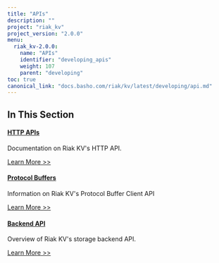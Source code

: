 ```yaml
---
title: "APIs"
description: ""
project: "riak_kv"
project_version: "2.0.0"
menu:
  riak_kv-2.0.0:
    name: "APIs"
    identifier: "developing_apis"
    weight: 107
    parent: "developing"
toc: true
canonical_link: "docs.basho.com/riak/kv/latest/developing/api.md"
---
```


[dev api http]: ./http
[dev api backend]: ./backend
[dev api pbc]: ./protocol-buffers/

## In This Section

#### [HTTP APIs][dev api http]

Documentation on Riak KV's HTTP API.

[Learn More >>][dev api http]

#### [Protocol Buffers][dev api pbc]

Information on Riak KV's Protocol Buffer Client API

[Learn More >>][dev api pbc]

#### [Backend API][dev api backend]

Overview of Riak KV's storage backend API.

[Learn More >>][dev api backend]
